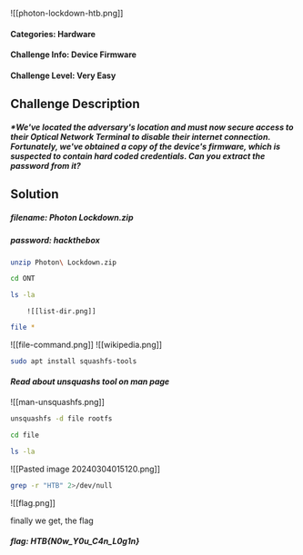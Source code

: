 ![[photon-lockdown-htb.png]]
#### Categories: Hardware
#### Challenge Info: Device Firmware
#### Challenge Level: Very Easy

##          Challenge Description
##### *We've located the adversary's location and must now secure access to their Optical Network Terminal to disable their internet connection. Fortunately, we've obtained a copy of the device's firmware, which is suspected to contain hard coded credentials. Can you extract the password from it?

##           Solution
##### filename: Photon Lockdown.zip
##### password: hackthebox

```bash
unzip Photon\ Lockdown.zip  
```

```bash
cd ONT
```

```bash
ls -la
```
  
		![[list-dir.png]]
```bash
file *
```

![[file-command.png]]
        ![[wikipedia.png]]
```bash
sudo apt install squashfs-tools
```
#### *Read about unsquashs tool on man page*
![[man-unsquashfs.png]]

```bash
unsquashfs -d file rootfs
```

```bash
cd file
```

```bash
ls -la
```
![[Pasted image 20240304015120.png]]

```bash
grep -r "HTB" 2>/dev/null
```
![[flag.png]]

finally we get, the flag
##### flag: *HTB{N0w_Y0u_C4n_L0g1n}*
